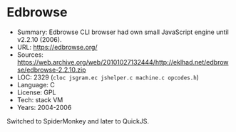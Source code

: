 # Edbrowse

* Summary:    Edbrowse CLI browser had own small JavaScript engine until v2.2.10 (2006).
* URL:        https://edbrowse.org/
* Sources:    https://web.archive.org/web/20101027132444/http://eklhad.net/edbrowse/edbrowse-2.2.10.zip
* LOC:        2329 (`cloc jsgram.ec jshelper.c machine.c opcodes.h`)
* Language:   C
* License:    GPL
* Tech:       stack VM
* Years:      2004-2006

Switched to SpiderMonkey and later to QuickJS.
